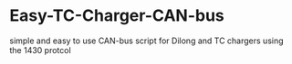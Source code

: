 # Easy-TC-Charger-CAN-bus
 simple and easy to use CAN-bus script for Dilong and TC chargers using the 1430 protcol
